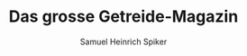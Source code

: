---
image: /assets/images/spiker/34a.jpg
thumb: /assets/images/spiker-thumbs/34a.jpg
author: Samuel Heinrich Spiker
artist: 
engraver: 
title: "Das grosse Getreide-Magazin"
subtitle: 
tags:
  - Trade and industry
layout: post
---